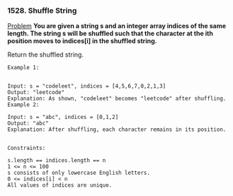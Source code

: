 ### 1528. Shuffle String

[Problem](https://leetcode.com/problems/shuffle-string/)
**You are given a string s and an integer array indices of the same length. The string s will be shuffled such that the character at the ith position moves to indices[i] in the shuffled string.**

Return the shuffled string.

 
```
Example 1:


Input: s = "codeleet", indices = [4,5,6,7,0,2,1,3]
Output: "leetcode"
Explanation: As shown, "codeleet" becomes "leetcode" after shuffling.
Example 2:

Input: s = "abc", indices = [0,1,2]
Output: "abc"
Explanation: After shuffling, each character remains in its position.
 

Constraints:

s.length == indices.length == n
1 <= n <= 100
s consists of only lowercase English letters.
0 <= indices[i] < n
All values of indices are unique.
```